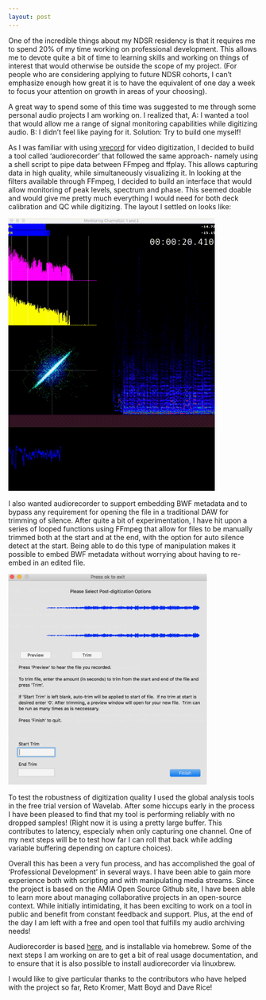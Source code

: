 ```yaml
---
layout: post
---
```


One of the incredible things about my NDSR residency is that it requires me to spend 20% of my time working on professional development.  This allows me to devote quite a bit of time to learning skills and working on things of interest that would otherwise be outside the scope of my project.  (For people who are considering applying to future NDSR cohorts, I can’t emphasize enough how great it is to have the equivalent of one day a week to focus your attention on growth in areas of your choosing).

A great way to spend some of this time was suggested to me through some personal audio projects I am working on.  I realized that, A: I wanted a tool that would allow me a range of signal monitoring capabilities while digitizing audio. B: I didn’t feel like paying for it. Solution: Try to build one myself!

As I was familiar with using [vrecord](https://github.com/amiaopensource/vrecord) for video digitization, I decided to build a tool called ‘audiorecorder’ that followed the same approach- namely using a shell script to pipe data between FFmpeg and ffplay.  This allows capturing data in high quality, while simultaneously visualizing it.  In looking at the filters available through FFmpeg, I decided to build an interface that would allow monitoring of peak levels, spectrum and phase.  This seemed doable and would give me pretty much everything I would need for both deck calibration and QC while digitizing.  The layout I settled on looks like:

![audiorecorder interface](https://github.com/privatezero/Blog-Materials/raw/master/audiorecorder.gif)

I also wanted audiorecorder to support embedding BWF metadata and to bypass any requirement for opening the file in a traditional DAW for trimming of silence.  After quite a bit of experimentation, I have hit upon a series of looped functions using FFmpeg that allow for files to be manually trimmed both at the start and at the end, with the option for auto silence detect at the start.  Being able to do this type of manipulation makes it possible to embed BWF metadata without worrying about having to re-embed in an edited file.

<img src="https://github.com/privatezero/Blog-Materials/raw/master/post_trim.png" width="400">

To test the robustness of digitization quality I used the global analysis tools in the free trial version of Wavelab.  After some hiccups early in the process I have been pleased to find that my tool is performing reliably with no dropped samples! (Right now it is using a pretty large buffer. This contributes to latency, especialy when only capturing one channel. One of my next steps will be to test how far I can roll that back while adding variable buffering depending on capture choices).

Overall this has been a very fun process, and has accomplished the goal of ‘Professional Development’ in several ways.  I have been able to gain more experience both with scripting and with manipulating media streams.  Since the project is based on the AMIA Open Source Github site, I have been able to learn more about managing collaborative projects in an open-source context.  While initially intimidating, it has been exciting to work on a tool in public and benefit from constant feedback and support.  Plus, at the end of the day I am left with a free and open tool that fulfills my audio archiving needs!

Audiorecorder is based [here](https://github.com/amiaopensource/audiorecorder), and is installable via homebrew.  Some of the next steps I am working on are to get a bit of real usage documentation, and to ensure that it is also possible to install audiorecorder via linuxbrew.

I would like to give particular thanks to the contributors who have helped with the project so far, Reto Kromer, Matt Boyd and Dave Rice!
